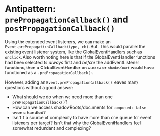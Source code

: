 # Antipattern: `prePropagationCallback()` and `postPropagationCallback()`

Using the extended event listeners, we can make an `Event.prePropagationCallback(type, cb)`. But. This would parallel the existing event listener system, like the GlobalEventHandlers such as `onclick`. Also worth noting here is that if the GlobalEventHandler functions had been selected to *always* first and *before* the addEventListener functions, then a GlobalEventHandler on `window` or `shadowRoot` would have functioned as a `.prePropagationCallback()`.

However, adding an `Event.prePropagationCallback()` leaves many questions without a good answer:
 * What should we do when we need more than one `prePropagationCallback()`? 
 * How can we access shadowRoots/documents for `composed: false` events handled?
 * Isn't it a source of complexity to have more than one queue for event listeners per target? Isn't that why the GlobalEventHandlers feel somewhat redundant and complexing? 
